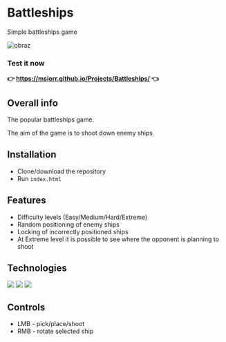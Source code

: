 # Battleships
Simple battleships game

![obraz](https://user-images.githubusercontent.com/49323088/171881556-2d38a56f-1306-413e-9026-89f44a791a45.png)


### Test it now 
**👉 https://msiorr.github.io/Projects/Battleships/ 👈**


##  Overall info

The popular battleships game.

The aim of the game is to shoot down enemy ships.

## Installation

 - Clone/download the repository
 - Run `index.html`
    

## Features

- Difficulty levels (Easy/Medium/Hard/Extreme)
- Random positioning of enemy ships
- Locking of incorrectly positioned ships
- At Extreme level it is possible to see where the opponent is planning to shoot

## Technologies

<p>
 <img src="https://img.shields.io/badge/JavaScript-F7DF1E?logo=JavaScript&logoColor=black&style=for-the-badge" /> 
 <img src="https://img.shields.io/badge/HTML5-E34F26?logo=HTML5&logoColor=white&style=for-the-badge" /> 
 <img src="https://img.shields.io/badge/CSS3-1572B6?logo=CSS3&logoColor=white&style=for-the-badge" /> 
</p>

## Controls

- LMB - pick/place/shoot
- RMB - rotate selected ship
